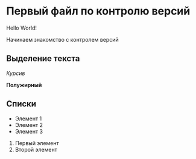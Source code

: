 # Первый файл по контролю версий
Hello World!

Начинаем знакомство с контролем версий
## Выделение текста
*Курсив*

**Полужирный**
## Списки
* Элемент 1
* Элемент 2
* Элемент 3

1. Первый элемент
2. Второй элемент
